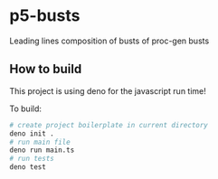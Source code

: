 # p5-busts
Leading lines composition of busts of proc-gen busts

## How to build

This project is using deno for the javascript run time!

To build:

```bash
# create project boilerplate in current directory
deno init .
# run main file
deno run main.ts
# run tests
deno test
```

